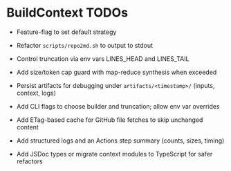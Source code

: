 # BuildContext TODOs
- Feature-flag to set default strategy
- Refactor `scripts/repo2md.sh` to output to stdout
- Control truncation via env vars LINES_HEAD and LINES_TAIL

- Add size/token cap guard with map-reduce synthesis when exceeded
- Persist artifacts for debugging under `artifacts/<timestamp>/` (inputs, context, logs)
- Add CLI flags to choose builder and truncation; allow env var overrides
- Add ETag-based cache for GitHub file fetches to skip unchanged content
- Add structured logs and an Actions step summary (counts, sizes, timing)
- Add JSDoc types or migrate context modules to TypeScript for safer refactors

